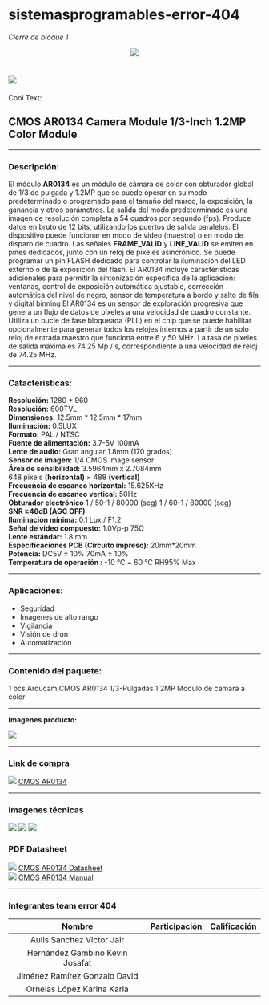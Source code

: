 # sistemasprogramables-error-404

_Cierre de bloque 1_
<p align="center">
  <img src="https://external-content.duckduckgo.com/iu/?u=https%3A%2F%2Fthumbs.dreamstime.com%2Ft%2Ferror-isolated-icon-simple-element-illustration-programming-concept-icons-editable-logo-sign-symbol-design-white-142291263.jpg&f=1&nofb=1">
</p>

# ![](https://images.cooltext.com/5387873.png)

<a href="http://cooltext.com" target="_top"><img src="https://cooltext.com/images/ct_pixel.gif" width="80" height="15" alt="Cool Text: Logo and Graphics Generator" border="0" /></a>

## CMOS AR0134 Camera Module 1/3-Inch 1.2MP Color Module
___
### Descripción:

El módulo **AR0134** es un módulo de cámara de color con obturador global de 1/3 de pulgada y 1.2MP que se puede operar en su modo predeterminado o programado para el tamaño del marco, la exposición, la ganancia y otros parámetros. La salida del modo predeterminado es una imagen de resolución completa a 54 cuadros por segundo (fps). Produce datos en bruto de 12 bits, utilizando los puertos de salida paralelos. El dispositivo puede funcionar en modo de video (maestro) o en modo de disparo de cuadro. Las señales **FRAME_VALID** y **LINE_VALID** se emiten en pines dedicados, junto con un reloj de píxeles asincrónico. Se puede programar un pin FLASH dedicado para controlar la iluminación del LED externo o de la exposición del flash. El AR0134 incluye características adicionales para permitir la sintonización específica de la aplicación: ventanas, control de exposición automática ajustable, corrección automática del nivel de negro, sensor de temperatura a bordo y salto de fila y digital binning El AR0134 es un sensor de exploración progresiva que genera un flujo de datos de píxeles a una velocidad de cuadro constante. Utiliza un bucle de fase bloqueada (PLL) en el chip que se puede habilitar opcionalmente para generar todos los relojes internos a partir de un solo reloj de entrada maestro que funciona entre 6 y 50 MHz. La tasa de píxeles de salida máxima es 74.25 Mp / s, correspondiente a una velocidad de reloj de 74.25 MHz.

___
### Catacteristicas:
**Resolución:** 1280 * 960  
**Resolución:** 600TVL  
**Dimensiones:** 12.5mm * 12.5mm * 17mm  
**Iluminación:** 0.5LUX  
**Formato:** PAL / NTSC  
**Fuente de alimentación:** 3.7-5V 100mA  
**Lente de audio:** Gran angular 1.8mm (170 grados)  
**Sensor de imagen:** 1/4 CMOS image sensor  
**Área de sensibilidad:** 3.5964mm x 2.7084mm  
648 pixels **(horizontal)** × 488 **(vertical)**  
**Frecuencia de escaneo horizontal:** 15.625KHz  
**Frecuencia de escaneo vertical:** 50Hz  
**Obturador electrónico** 1 / 50-1 / 80000 (seg) 1 / 60-1 / 80000 (seg)  
**SNR ≥48dB (AGC OFF)**  
**Iluminación mínima:** 0.1 Lux / F1.2  
**Señal de video compuesto:** 1.0Vp-p 75Ω  
**Lente estándar:** 1.8 mm  
**Especificaciones PCB (Circuito impreso):** 20mm*20mm  
**Potencia:** DC5V ± 10% 70mA ± 10%  
**Temperatura de operación :** -10 ℃ ~ 60 ℃ RH95% Max  
___
### Aplicaciones:

- Seguridad  
- Imagenes de alto rango
- Vigilancia
- Visión de dron 
- Automatización
___
### Contenido del paquete:  
1 pcs Arducam CMOS AR0134 1/3-Pulgadas 1.2MP Modulo de camara a color
___
**Imagenes producto:**  

![](http://imgfz.com/i/X3xFv1J.png)

___
### Link de compra
[![](http://files.softicons.com/download/toolbar-icons/black-wireframe-toolbar-icons-by-gentleface/png/32/shop_cart.png)](https://www.uctronics.com/arducam-cmos-ar0134-1-3-inch-1-2mp-color-camera-module.html)
[CMOS AR0134](https://www.uctronics.com/arducam-cmos-ar0134-1-3-inch-1-2mp-color-camera-module.html) 
___
### Imagenes técnicas

![](http://imgfz.com/i/lz40gtD.png)
![](http://imgfz.com/i/0nQhxvX.png)
![](http://imgfz.com/i/dpaFWCi.png)

### PDF Datasheet
[![](http://files.softicons.com/download/toolbar-icons/plastic-mini-icons-by-deleket/png/32x32/File%20PDF-01.png)](http://www.arducam.com/downloads/modules/industrial/1Inch3_1.2_Megapixel_AR0134_CMOS_Camera_Module_DS.pdf)
[CMOS AR0134 Datasheet](http://www.arducam.com/downloads/modules/industrial/1Inch3_1.2_Megapixel_AR0134_CMOS_Camera_Module_DS.pdf)  
[![](http://files.softicons.com/download/toolbar-icons/plastic-mini-icons-by-deleket/png/32x32/File%20PDF-01.png)](http://www.arducam.com/downloads/modules/industrial/1Inch3_1.2_Megapixel_AR0134_CMOS_Camera_Module_DS.pdf)
[CMOS AR0134 Manual](http://www.arducam.com/downloads/modules/industrial/AR0134_DS.pdf)

___
### Integrantes team error 404

| Nombre                          | Participación | Calificación |
|:-------------------------------:|:-------------:|:------------:|
| Aulis Sanchez Victor Jair       |               |              |
| Hernández Gambino Kevin Josafat |               |              |
| Jiménez Ramírez Gonzalo David   |               |              |
| Ornelas López Karina Karla      |               |              |

